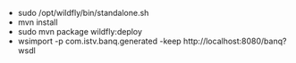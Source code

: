 - sudo /opt/wildfly/bin/standalone.sh
- mvn install
- sudo mvn package wildfly:deploy
- wsimport -p com.istv.banq.generated -keep http://localhost:8080/banq?wsdl
